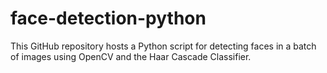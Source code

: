 # face-detection-python
This GitHub repository hosts a Python script for detecting faces in a batch of images using OpenCV and the Haar Cascade Classifier.

